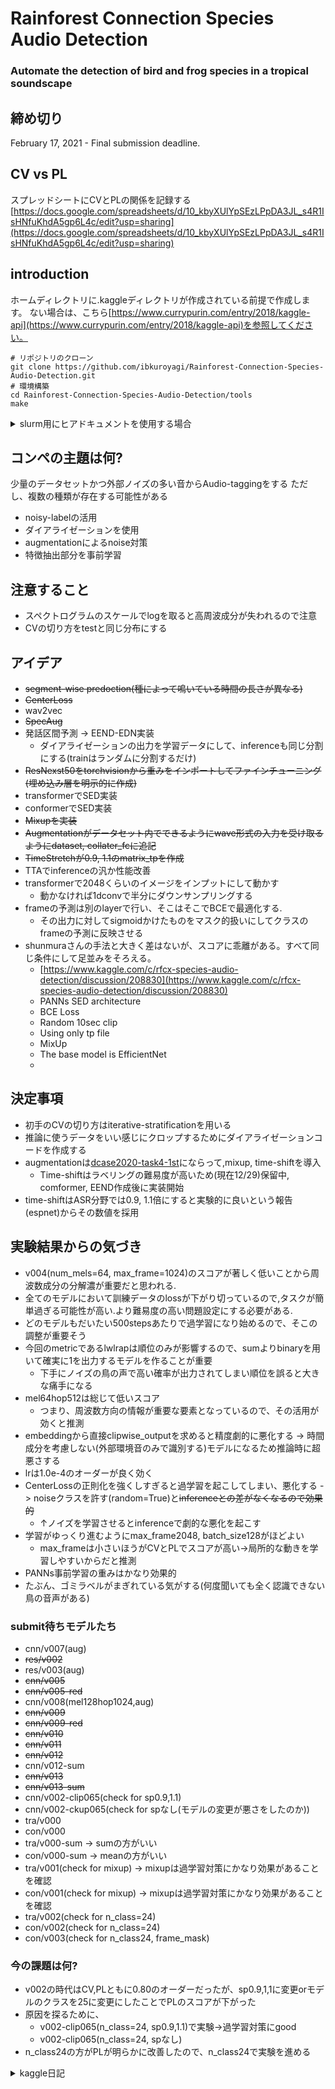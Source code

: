# Rainforest Connection Species Audio Detection
### Automate the detection of bird and frog species in a tropical soundscape

## 締め切り
February 17, 2021 - Final submission deadline.

## CV vs PL
スプレッドシートにCVとPLの関係を記録する
[https://docs.google.com/spreadsheets/d/10_kbyXUlYpSEzLPpDA3JL_s4R1IsHNfuKhdA5gp6L4c/edit?usp=sharing](https://docs.google.com/spreadsheets/d/10_kbyXUlYpSEzLPpDA3JL_s4R1IsHNfuKhdA5gp6L4c/edit?usp=sharing)

## introduction
ホームディレクトリに.kaggleディレクトリが作成されている前提で作成します。 
ない場合は、こちら[https://www.currypurin.com/entry/2018/kaggle-api](https://www.currypurin.com/entry/2018/kaggle-api)を参照してください。
```
# リポジトリのクローン
git clone https://github.com/ibkuroyagi/Rainforest-Connection-Species-Audio-Detection.git
# 環境構築
cd Rainforest-Connection-Species-Audio-Detection/tools
make
```
<details><summary>slurm用にヒアドキュメントを使用する場合</summary><div>

```
cd Rainforest-Connection-Species-Audio-Detection/tools
sbatch -c 4 -w million2 << EOF
#!/bin/bash
make
EOF
```

</div></details>


## コンペの主題は何?
少量のデータセットかつ外部ノイズの多い音からAudio-taggingをする
ただし、複数の種類が存在する可能性がある
- noisy-labelの活用
- ダイアライゼーションを使用
- augmentationによるnoise対策
- 特徴抽出部分を事前学習
## 注意すること
- スペクトログラムのスケールでlogを取ると高周波成分が失われるので注意
- CVの切り方をtestと同じ分布にする

## アイデア
- ~~segment-wise predoction(種によって鳴いている時間の長さが異なる)~~
- ~~CenterLoss~~
- wav2vec
- ~~SpecAug~~
- 発話区間予測 -> EEND-EDN実装
    * ダイアライゼーションの出力を学習データにして、inferenceも同じ分割にする(trainはランダムに分割するだけ)
- ~~ResNexst50をtorchvisionから重みをインポートしてファインチューニング(埋め込み層を明示的に作成)~~
- transformerでSED実装
- conformerでSED実装
- ~~Mixupを実装~~
- ~~Augmentationがデータセット内でできるようにwave形式の入力を受け取るようにdataset, collater_fcに追記~~
- ~~TimeStretchが0.9, 1.1のmatrix_tpを作成~~
- TTAでinferenceの汎か性能改善
- transformerで2048くらいのイメージをインプットにして動かす
    * 動かなければ1dconvで半分にダウンサンプリングする
- frameの予測は別のlayerで行い、そこはそこでBCEで最適化する.
    - その出力に対してsigmoidかけたものをマスク的扱いにしてクラスのframeの予測に反映させる
- shunmuraさんの手法と大きく差はないが、スコアに乖離がある。すべて同じ条件にして足並みをそろえる。
    - [https://www.kaggle.com/c/rfcx-species-audio-detection/discussion/208830](https://www.kaggle.com/c/rfcx-species-audio-detection/discussion/208830)
    - PANNs SED architecture
    - BCE Loss
    - Random 10sec clip
    - Using only tp file
    - MixUp
    - The base model is EfficientNet
    - 

## 決定事項
- 初手のCVの切り方はiterative-stratificationを用いる
- 推論に使うデータをいい感じにクロップするためにダイアライゼーションコードを作成する
- augmentationは[dcase2020-task4-1st](http://dcase.community/documents/challenge2020/technical_reports/DCASE2020_Miyazaki_108.pdf)にならって,mixup, time-shiftを導入
    - Time-shiftはラベリングの難易度が高いため(現在12/29)保留中, comformer, EEND作成後に実装開始
- time-shiftはASR分野では0.9, 1.1倍にすると実験的に良いという報告(espnet)からその数値を採用

## 実験結果からの気づき
- v004(num_mels=64, max_frame=1024)のスコアが著しく低いことから周波数成分の分解濃が重要だと思われる.
- 全てのモデルにおいて訓練データのlossが下がり切っているので,タスクが簡単過ぎる可能性が高い.より難易度の高い問題設定にする必要がある.
- どのモデルもだいたい500stepsあたりで過学習になり始めるので、そこの調整が重要そう
- 今回のmetricであるlwlrapは順位のみが影響するので、sumよりbinaryを用いて確実に1を出力するモデルを作ることが重要
    - 下手にノイズの鳥の声で高い確率が出力されてしまい順位を誤ると大きな痛手になる
- mel64hop512は総じて低いスコア
    - つまり、周波数方向の情報が重要な要素となっているので、その活用が効くと推測
- embeddingから直接clipwise_outputを求めると精度劇的に悪化する -> 時間成分を考慮しない(外部環境音のみで識別する)モデルになるため推論時に超悪さする
- lrは1.0e-4のオーダーが良く効く
- CenterLossの正則化を強くしすぎると過学習を起こしてしまい、悪化する -> noiseクラスを許す(random=True)と~~inferenceとの差がなくなるので効果的~~
    - ↑ノイズを学習させるとinferenceで劇的な悪化を起こす
- 学習がゆっくり進むようにmax_frame2048, batch_size128がほどよい
    - max_frameは小さいほうがCVとPLでスコアが高い->局所的な動きを学習しやすいからだと推測
- PANNs事前学習の重みはかなり効果的
- たぶん、ゴミラベルがまぎれている気がする(何度聞いても全く認識できない鳥の音声がある)
### submit待ちモデルたち
- cnn/v007(aug)
- ~~res/v002~~
- res/v003(aug)
- ~~cnn/v005~~
- ~~cnn/v005-red~~
- cnn/v008(mel128hop1024,aug)
- ~~cnn/v009~~
- ~~cnn/v009-red~~
- ~~cnn/v010~~
- ~~cnn/v011~~
- ~~cnn/v012~~
- cnn/v012-sum
- ~~cnn/v013~~
- ~~cnn/v013-sum~~
- cnn/v002-clip065(check for sp0.9,1.1)
- cnn/v002-ckup065(check for spなし(モデルの変更が悪さをしたのか))
- tra/v000
- con/v000
- tra/v000-sum -> sumの方がいい
- con/v000-sum -> meanの方がいい
- tra/v001(check for mixup) -> mixupは過学習対策にかなり効果があることを確認
- con/v001(check for mixup) -> mixupは過学習対策にかなり効果があることを確認
- tra/v002(check for n_class=24)
- con/v002(check for n_class=24)
- con/v003(check for n_class24, frame_mask)
### 今の課題は何?
- v002の時代はCV,PLともに0.80のオーダーだったが、sp0.9,1,1に変更orモデルのクラスを25に変更にしたことでPLのスコアが下がった
- 原因を探るために、
    - v002-clip065(n_class=24, sp0.9,1.1)で実験->過学習対策にgood
    - v002-clip065(n_class=24, spなし)
- n_class24の方がPLが明らかに改善したので、n_class24で実験を進める

<details><summary>kaggle日記</summary><div>

- 11/29(日)
    - 今日やったこと
        * リポジトリ作成&コンペの理解
    - 次回やること
        * 手元環境でのEDAとstage1の作成
- 12/9(水)
    - 今日やったこと
        * 手元環境でのEDAとstage1の作成
    - 次回やること
        * 手元環境でのEDAとstage1の作成
- 12/10(木)
    - 今日やったこと
        * preprocess完成
    - 次回やること
        * models, datasets, lossesの作成
- 12/11(金)
    - 今日やったこと
        * models, datasets, lossesの作成
    - 次回やること
        * trainer, bin/sed_trainの作成
- 12/12(土)
    - 今日やったこと
        * trainer, bin/sed_trainの作成
    - 次回やること
        * trainer, bin/sed_trainの作成
- 12/13(日)
    - 今日やったこと
        * trainer, bin/sed_trainの作成
    - 次回やること
        * clip ratioとlrを調整v003~v004
- 12/14(月)
    - 今日やったこと
        * clip ratioとlrを調整v003~v004
    - 次回やること
        * tensorboardをいい感じに作成
- 12/15(火)
    - 今日やったこと
        * tensorboardをいい感じに作成
    - 次回やること
        * 推論コードを作成
- 12/16(水)
    - 今日やったこと
        * 推論コードを作成、run.shを編集
    - 次回やること
        * 推論を実行
- 12/17(木)
    - 今日やったこと
        * 推論を実行
    - 次回やること
        * 推論結果提出, 推論時の後処理を分析
- 12/18(金)
    - 今日やったこと
        * 推論結果提出, 推論時の後処理を分析
    - 次回やること
        * v003, num_mels: 128, hop_size: 512 -> 1024 (window: 2048 -> 4096), max_frame: 512
        * v004, num_mels: 128 -> 64, hop_size: 512 (window: 2048), max_frame: 512 -> 1024
- 12/19(土)
    - 今日やったこと
        * v003, num_mels: 128, hop_size: 512 -> 1024 (window: 2048 -> 4096), max_frame: 512(提出)
        * v004, num_mels: 128 -> 64, hop_size: 512 (window: 2048), max_frame: 512 -> 1024(提出)
        * CosineAnnealingLR適応
    - 次回やること
        * 後処理の分析EDA
- 12/22(火)
    - 今日やったこと
        * 後処理の分析EDA
            * 無音区間(ラベルなし区間)での予測がかなり間違えている
                * 無音もしくはノイズであることを明示的に伝えたい
        * noiseクラスを追加して学習n_class=25
    - 次回やること
        * EENDの論文を読む(Transformerの実装を確認して、わからない点を吉村さん林さんに確認する12/24まで)
        * center-loss実装
        * Time-stretchをしたときにwavデータのshapeに変化があるかどうかを確認
            * preprocessにて0.9, 1.1を追加する(ASRで実験的に良いAugmentationと言われている)
- 12/23(水)
    - 今日やったこと
        * center-loss実装
        * noiseクラスを追加して学習n_class=25(提出&記録)
        * noiseクラスのアノテーションを変更(ラベル区間を明示的に0に)
        * EENDの論文を読む(Transformerの実装を確認して、わからない点を吉村さん林さんに確認する12/24まで)
            * 60sec程度のかなり長い音を入力してアノテーションを付けることはできるか(無音やノイズの際に反応しないか)
    - 次回やること
        * EENDの論文を読む(Transformerの実装を確認して、わからない点を吉村さん林さんに確認する12/24まで)
        * Time-stretchをしたときにwavデータのshapeに変化があるかどうかを確認
            * preprocessにて0.9, 1.1を追加する(ASRで実験的に良いAugmentationと言われている)
- 12/24(木)
    - 今日やったこと
        * center-loss実装(提出)
        * ResNext50を実装してv000の実験
        * EENDの論文を読む(Transformerの実装を確認して、わからない点を吉村さん林さんに確認する12/24まで)
            * 60sec程度のかなり長い音を入力してアノテーションを付けることはできるか(無音やノイズの際に反応しないか)
    - 次回やること
        * EENDの論文を読む(Transformerの実装を確認して、わからない点を吉村さん林さんに確認する12/24まで)
        * Time-stretchをしたときにwavデータのshapeに変化があるかどうかを確認
            * preprocessにて0.9, 1.1を追加する(ASRで実験的に良いAugmentationと言われている)
- 12/25(金)
    - 今日やったこと
        * EENDの論文を読む(完全に理解した)
        * Time-stretchを実装v003-aug, v005で実験
            * preprocessにて0.9, 1.1を追加する(ASRで実験的に良いAugmentationと言われている)
    - 次回やること
        * pinknoiseをdataset内で変換できるようにwaveベースで実装&音を聴いて妥当性を評価
        * 実験結果を提出&まとめる
        * スケジューラーの無駄な減衰で学習が遅延しているので、BERTで使用されているやつをコピーして使用する
- 12/26(土)
    - 今日やったこと
        * CenterLossがモデル精度下げてることを発見したので、影響を下げる
        * Att部分でsumでaggregateしていた部分をmaxに変更->時間方向で最大値を採用することで長時間発生する音ではなく、actvivateしたという確率の部分により着目したモデルに修正
    - 次回やること
        * trainの分布をinferenceと同じにするために学習データの分割方法を中心にするだけでなく、完全にノイズのみのデータを許容するように修正
- 12/27(日)
    - 今日やったこと
        * trainの分布をinferenceと同じにするために学習データの分割方法を中心にするだけでなく、完全にノイズのみのデータを許容するように修正
        * ResNext50でも同様の処理を作成する
        * lrを小さくする、batch_sizeを大きくすることで学習曲線を緩やかにすることで過学習が生まれにくくする
    - 次回やること時間方向で最大値を採用することで長時間発生する音ではなく、actvivateしたという確率の部分により着目したモデルに修正
        * waveをデータセット内でfeatsに変換できるためのメソッドを作成
        * waveベースのAugmentationをDataset内で追加できるように
- 12/28(月)
    - 今日やったこと
        * waveをデータセット内でfeatsに変換できるためのメソッドを作成
        * waveベースのAugmentationをDataset内で追加できるように
    - 次回やること
        * 時間方向で最大値を採用することで長時間発生する音ではなく、actvivateしたという確率の部分により着目したモデルに修正
        * Mixupをpytorchの関数としてbatchを入力して(x*2, y*2) -> (x, y)となるように作成する
- 12/29(火)
    - 今日やったこと
        * mixup実装
        * randomの結果を確認->metricを25にしたせいで学習中を正しく評価できなくなった
            * 結果的にはかなり精度は悪化した
        * v005,v005-red(random=True) center-loss比較
        * v009,v009-red(random=False) center-loss比較
        * v009,v010(random=False) mixup比較
    - 次回やること
        * transformerを実装して動かす
        * v009, v010を提出してスコア記録
- 12/30(水)
    - 今日やったこと
        * mixupバグ修正
        * v005,v005-red(random=True) center-loss比較
        * v009,v009-red(random=False) center-loss比較
        * v009,v010(random=False) mixup比較
    - 次回やること
        * transformerを実装して動かす
        * v009, v010を提出してスコア記録
- 12/31(木)
    - 今日やったこと
        * v009, v010を提出してスコア記録
        * v011,v010 reduction:mean,sumで比較(frameの重要性を比較)
        * transformerを実装して動かす
            * 弱ラベルに対応するようにclsシンボルを時系列の先頭に追加する
        * cosformerを実装して動かす
            * 弱ラベルに対応するようにclsシンボルを時系列の先頭に追加する
        * res/v002を回収
    - 次回やること
        * v005,red,v009,red,v010提出
        * transformer関連のバグ取り
- 1/1(金)
    - 今日やったこと
        * v005,red,v009,red,v010提出
        * transformer関連のバグ取り
    - 次回やること
        * conformer関連バグとり
        * v012提出(frame512確認)
- 1/2(土)
    - 今日やったこと
        * conformer関連バグとり
        * v012提出(frame512確認)
    - 次回やること
        * v012での25を見てpost-processを工夫
        * その他モデルを提出
- 1/3(日)
    - 今日やったこと
        * v012での25を見てスコアが低くなってしまって原因を探る
        * その他モデルを提出
    - 次回やること
        * v012モデルで発話区間推定の活用を探る
        * transformer,conformerにSpecAugを実装
- 1/4(月)
    - 今日やったこと
        * v012での25を見てスコアが低くなってしまって原因を探る
        * transformer,conformerにSpecAugを実装
        * v002-clip065で対象実験をしてspかモデルかを判断
    - 次回やること
        * v012モデルで発話区間推定の活用を探る
- 1/5(火)
    - 今日やったこと
        * dialization-loss,clip-loss,frame-loss,center-lossのそれぞれを監視できるように修正
    - 次回やること
        * shinmura0さんのディスカッションの手法で実験
- 1/6(水)
    - 今日やったこと
        * efficientnet-b0, mobilenetv2を追加
        * shinmura0さんのディスカッションの手法で実験
            * v000 -> efficientnet-b0 attention (BCE weal-label, wave, 10sec)
            * v001 -> efficientnet-b0 simple (BCE weal-label, mel128hop1024, 10sec)
            * v002 -> efficientnet-b0 attention (BCE weal-label, wave, 10sec)
            * v003 -> efficientnet-b0 simple (BCE weal-label, mel128hop1024, 10sec)
    - 次回やること
        * v012モデルで発話区間推定の活用を探る
</div></details>
